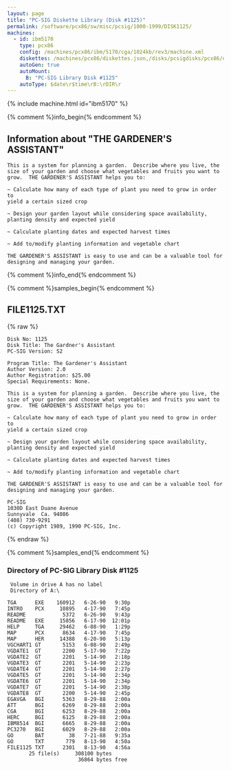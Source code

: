 ```yaml
---
layout: page
title: "PC-SIG Diskette Library (Disk #1125)"
permalink: /software/pcx86/sw/misc/pcsig/1000-1999/DISK1125/
machines:
  - id: ibm5170
    type: pcx86
    config: /machines/pcx86/ibm/5170/cga/1024kb/rev3/machine.xml
    diskettes: /machines/pcx86/diskettes.json,/disks/pcsigdisks/pcx86/diskettes.json
    autoGen: true
    autoMount:
      B: "PC-SIG Library Disk #1125"
    autoType: $date\r$time\rB:\rDIR\r
---
```


{% include machine.html id="ibm5170" %}

{% comment %}info_begin{% endcomment %}

## Information about "THE GARDENER'S ASSISTANT"

    This is a system for planning a garden.  Describe where you live, the
    size of your garden and choose what vegetables and fruits you want to
    grow.  THE GARDENER'S ASSISTANT helps you to:
    
    ~ Calculate how many of each type of plant you need to grow in order to
    yield a certain sized crop
    
    ~ Design your garden layout while considering space availability,
    planting density and expected yield
    
    ~ Calculate planting dates and expected harvest times
    
    ~ Add to/modify planting information and vegetable chart
    
    THE GARDENER'S ASSISTANT is easy to use and can be a valuable tool for
    designing and managing your garden.
{% comment %}info_end{% endcomment %}

{% comment %}samples_begin{% endcomment %}

## FILE1125.TXT

{% raw %}
```
Disk No: 1125                                                           
Disk Title: The Gardner's Assistant                                     
PC-SIG Version: S2                                                      
                                                                        
Program Title: The Gardener's Assistant                                 
Author Version: 2.0                                                     
Author Registration: $25.00                                             
Special Requirements: None.                                             
                                                                        
This is a system for planning a garden.  Describe where you live, the   
size of your garden and choose what vegetables and fruits you want to   
grow.  THE GARDENER'S ASSISTANT helps you to:                           
                                                                        
~ Calculate how many of each type of plant you need to grow in order to 
yield a certain sized crop                                              
                                                                        
~ Design your garden layout while considering space availability,       
planting density and expected yield                                     
                                                                        
~ Calculate planting dates and expected harvest times                   
                                                                        
~ Add to/modify planting information and vegetable chart                
                                                                        
THE GARDENER'S ASSISTANT is easy to use and can be a valuable tool for  
designing and managing your garden.                                     
                                                                        
PC-SIG                                                                  
1030D East Duane Avenue                                                 
Sunnyvale  Ca. 94086                                                    
(408) 730-9291                                                          
(c) Copyright 1989, 1990 PC-SIG, Inc.                                         
```
{% endraw %}

{% comment %}samples_end{% endcomment %}

### Directory of PC-SIG Library Disk #1125

     Volume in drive A has no label
     Directory of A:\

    TGA      EXE    160912   6-26-90   9:30p
    INTRO    PCX     10895   4-17-90   7:45p
    README            5372   6-26-90   9:43p
    README   EXE     15856   6-17-90  12:01p
    HELP     TGA     29462   6-08-90   1:29p
    MAP      PCX      8634   4-17-90   7:45p
    MAP      HER     14388   6-20-90   5:13p
    VGCHART1 GT       5153   6-08-90   2:49p
    VGDATE1  GT       2200   5-17-90   7:22p
    VGDATE2  GT       2201   5-14-90   2:18p
    VGDATE3  GT       2201   5-14-90   2:23p
    VGDATE4  GT       2201   5-14-90   2:27p
    VGDATE5  GT       2201   5-14-90   2:34p
    VGDATE6  GT       2201   5-14-90   2:34p
    VGDATE7  GT       2201   5-14-90   2:38p
    VGDATE8  GT       2200   5-14-90   2:45p
    EGAVGA   BGI      5363   8-29-88   2:00a
    ATT      BGI      6269   8-29-88   2:00a
    CGA      BGI      6253   8-29-88   2:00a
    HERC     BGI      6125   8-29-88   2:00a
    IBM8514  BGI      6665   8-29-88   2:00a
    PC3270   BGI      6029   8-29-88   2:00a
    GO       BAT        38   7-21-88   9:35a
    GO       TXT       779   8-13-90   4:50a
    FILE1125 TXT      2301   8-13-90   4:56a
           25 file(s)     308100 bytes
                           36864 bytes free
